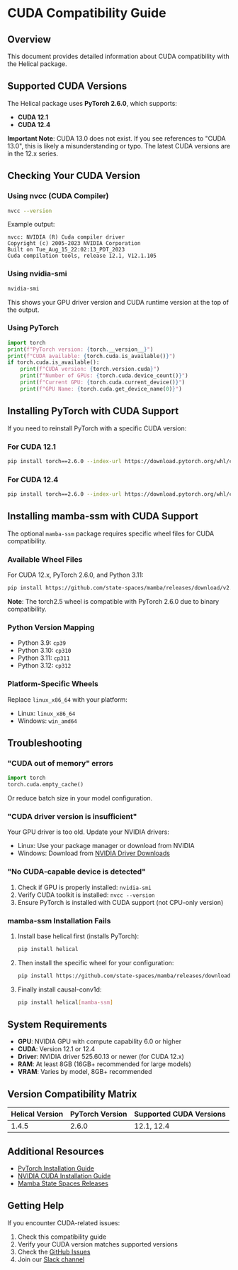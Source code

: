 # CUDA Compatibility Guide

## Overview

This document provides detailed information about CUDA compatibility with the Helical package.

## Supported CUDA Versions

The Helical package uses **PyTorch 2.6.0**, which supports:
- **CUDA 12.1**
- **CUDA 12.4**

**Important Note**: CUDA 13.0 does not exist. If you see references to "CUDA 13.0", this is likely a misunderstanding or typo. The latest CUDA versions are in the 12.x series.

## Checking Your CUDA Version

### Using nvcc (CUDA Compiler)
```bash
nvcc --version
```

Example output:
```
nvcc: NVIDIA (R) Cuda compiler driver
Copyright (c) 2005-2023 NVIDIA Corporation
Built on Tue_Aug_15_22:02:13_PDT_2023
Cuda compilation tools, release 12.1, V12.1.105
```

### Using nvidia-smi
```bash
nvidia-smi
```

This shows your GPU driver version and CUDA runtime version at the top of the output.

### Using PyTorch
```python
import torch
print(f"PyTorch version: {torch.__version__}")
print(f"CUDA available: {torch.cuda.is_available()}")
if torch.cuda.is_available():
    print(f"CUDA version: {torch.version.cuda}")
    print(f"Number of GPUs: {torch.cuda.device_count()}")
    print(f"Current GPU: {torch.cuda.current_device()}")
    print(f"GPU Name: {torch.cuda.get_device_name(0)}")
```

## Installing PyTorch with CUDA Support

If you need to reinstall PyTorch with a specific CUDA version:

### For CUDA 12.1
```bash
pip install torch==2.6.0 --index-url https://download.pytorch.org/whl/cu121
```

### For CUDA 12.4
```bash
pip install torch==2.6.0 --index-url https://download.pytorch.org/whl/cu124
```

## Installing mamba-ssm with CUDA Support

The optional `mamba-ssm` package requires specific wheel files for CUDA compatibility.

### Available Wheel Files

For CUDA 12.x, PyTorch 2.6.0, and Python 3.11:
```bash
pip install https://github.com/state-spaces/mamba/releases/download/v2.2.4/mamba_ssm-2.2.4+cu12torch2.5cxx11abiFALSE-cp311-cp311-linux_x86_64.whl
```

**Note**: The torch2.5 wheel is compatible with PyTorch 2.6.0 due to binary compatibility.

### Python Version Mapping

- Python 3.9: `cp39`
- Python 3.10: `cp310`
- Python 3.11: `cp311`
- Python 3.12: `cp312`

### Platform-Specific Wheels

Replace `linux_x86_64` with your platform:
- Linux: `linux_x86_64`
- Windows: `win_amd64`

## Troubleshooting

### "CUDA out of memory" errors

```python
import torch
torch.cuda.empty_cache()
```

Or reduce batch size in your model configuration.

### "CUDA driver version is insufficient"

Your GPU driver is too old. Update your NVIDIA drivers:
- Linux: Use your package manager or download from NVIDIA
- Windows: Download from [NVIDIA Driver Downloads](https://www.nvidia.com/Download/index.aspx)

### "No CUDA-capable device is detected"

1. Check if GPU is properly installed: `nvidia-smi`
2. Verify CUDA toolkit is installed: `nvcc --version`
3. Ensure PyTorch is installed with CUDA support (not CPU-only version)

### mamba-ssm Installation Fails

1. Install base helical first (installs PyTorch):
   ```bash
   pip install helical
   ```

2. Then install the specific wheel for your configuration:
   ```bash
   pip install https://github.com/state-spaces/mamba/releases/download/v2.2.4/mamba_ssm-2.2.4+cu12torch2.5cxx11abiFALSE-cp311-cp311-linux_x86_64.whl
   ```

3. Finally install causal-conv1d:
   ```bash
   pip install helical[mamba-ssm]
   ```

## System Requirements

- **GPU**: NVIDIA GPU with compute capability 6.0 or higher
- **CUDA**: Version 12.1 or 12.4
- **Driver**: NVIDIA driver 525.60.13 or newer (for CUDA 12.x)
- **RAM**: At least 8GB (16GB+ recommended for large models)
- **VRAM**: Varies by model, 8GB+ recommended

## Version Compatibility Matrix

| Helical Version | PyTorch Version | Supported CUDA Versions |
|-----------------|-----------------|-------------------------|
| 1.4.5           | 2.6.0           | 12.1, 12.4              |

## Additional Resources

- [PyTorch Installation Guide](https://pytorch.org/get-started/locally/)
- [NVIDIA CUDA Installation Guide](https://docs.nvidia.com/cuda/cuda-installation-guide-linux/index.html)
- [Mamba State Spaces Releases](https://github.com/state-spaces/mamba/releases)

## Getting Help

If you encounter CUDA-related issues:

1. Check this compatibility guide
2. Verify your CUDA version matches supported versions
3. Check the [GitHub Issues](https://github.com/helicalAI/helical/issues)
4. Join our [Slack channel](https://dk1sxv04.eu1.hubspotlinksfree.com/Ctc/L2+113/dk1sxv04/VWtlqj8M7nFNVf1vhw52bPfMW8wLjj95ptQw7N1k24YY3m2ndW8wLKSR6lZ3ldW7fZmPx5PxJ2lW8mYJtq5xWH5BVsxw821cWpdKW8CYXdj753XHSW8b5vG-7PTQ2LW1zs6x622rZxDW6930hX7RPKh3N5-trBXyRHkwVfJ3Zs3wRQV_N5NbYL3-lm47W1HvYX63pJp9cW6QXY-x6QsWMTW8G5jZh7T4vphN4Qtr7dMCxlJW8rM1-Y42pS-PW5sfJbh4FyRMhW5mHPkD4yCl56W36YW1_4GpPrGW7-sRYG1gXy8hMXqK6Sp5p69W8YTpvd3tC80SW2PTYtr6hP0dxW863B5F4KNCYkVFSWl390bSlQW78rxWn7JbS3LW14ZJ735n7SpFVSVlQr7lm7vwVlWslf6g9JRQf8mBL3b04)
